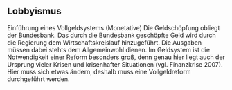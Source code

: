 ## Lobbyismus

Einführung eines Vollgeldsystems (Monetative) Die Geldschöpfung obliegt der Bundesbank. Das durch die Bundesbank geschöpfte Geld wird durch die Regierung dem Wirtschaftskreislauf hinzugeführt. Die Ausgaben müssen dabei stehts dem Allgemeinwohl dienen. Im Geldsystem ist die Notwendigkeit einer Reform besonders groß, denn genau hier liegt auch der Ursprung vieler Krisen und krisenhafter Situationen (vgl. Finanzkrise 2007). Hier muss sich etwas ändern, deshalb muss eine Vollgeldreform durchgeführt werden.